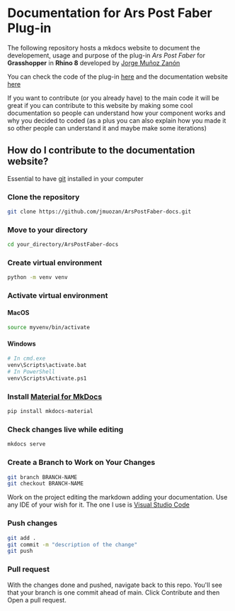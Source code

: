 # Documentation for Ars Post Faber Plug-in

The following repository hosts a mkdocs website to document the developement, usage and purpose of the plug-in *Ars Post Faber* for **Grasshopper** in **Rhino 8** developed by [Jorge Muñoz Zanón](https://www.linkedin.com/in/jorgemunozzanon/)

You can check the code of the plug-in [here](https://github.com/jmuozan/ArsPostFaber) and the documentation website [here](https://jmuozan.github.io/ArsPostFaber-docs/)

If you want to contribute (or you already have) to the main code it will be great if you can contribute to this website by making some cool documentation so people can understand how your component works and why you decided to coded (as a plus you can also explain how you made it so other people can understand it and maybe make some iterations)

## How do I contribute to the documentation website?

Essential to have [git](https://git-scm.com/downloads) installed in your computer

### Clone the repository

```bash
git clone https://github.com/jmuozan/ArsPostFaber-docs.git
```

### Move to your directory

```bash
cd your_directory/ArsPostFaber-docs
```

### Create virtual environment

```bash
python -m venv venv
```

### Activate virtual environment

#### MacOS

```bash
source myvenv/bin/activate
```

#### Windows

```bash
# In cmd.exe
venv\Scripts\activate.bat
# In PowerShell
venv\Scripts\Activate.ps1
```

### Install [Material for MkDocs](https://squidfunk.github.io/mkdocs-material/)

```bash
pip install mkdocs-material
```

### Check changes live while editing

```bash
mkdocs serve
```

### Create a Branch to Work on Your Changes

```bash
git branch BRANCH-NAME
git checkout BRANCH-NAME
```

Work on the project editing the markdown adding your documentation. Use any IDE of your wish for it. The one I use is [Visual Studio Code](https://code.visualstudio.com/)

### Push changes

```bash
git add .
git commit -m "description of the change"
git push
```

### Pull request

With the changes done and pushed, navigate back to this repo. You'll see that your branch is one commit ahead of main. Click Contribute and then Open a pull request.